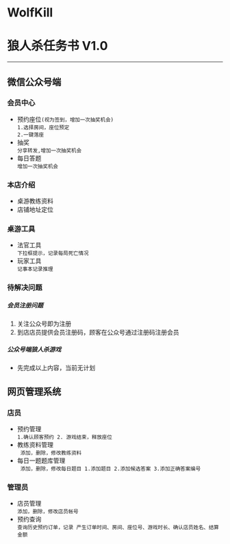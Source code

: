 # WolfKill
# 狼人杀任务书 V1.0

----------

## 微信公众号端


### 会员中心
- 预约座位`(视为签到，增加一次抽奖机会)`  
`1.选择房间，座位预定`  
`2.一键落座`
- 抽奖  
`分享转发,增加一次抽奖机会`
- 每日答题  
`增加一次抽奖机会`

### 本店介绍
- 桌游教练资料
- 店铺地址定位
 
### 桌游工具
- 法官工具  
`下拉框提示，记录每局死亡情况`
- 玩家工具  
`记事本记录推理`

### 待解决问题
##### 会员注册问题
1. 关注公众号即为注册
2. 到店店员提供会员注册码，顾客在公众号通过注册码注册会员
##### 公众号端狼人杀游戏
- 先完成以上内容，当前无计划

## 网页管理系统

### 店员
- 预约管理  
`1.确认顾客预约 2. 游戏结束，释放座位`
- 教练资料管理  
` 添加，删除，修改教练资料`
- 每日一题题库管理  
` 添加，删除，修改每日题目 1.添加题目 2.添加候选答案 3.添加正确答案编号`
### 管理员
- 店员管理  
`添加，删除，修改店员帐号`
- 预约查询  
`查询历史预约订单，记录 产生订单时间、房间、座位号、游戏时长、确认店员姓名、结算金额`
